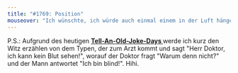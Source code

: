 ```yaml
---
title: "#1769: Position"
mouseover: "Ich wünschte, ich würde auch einmal einem in der Luft hängenden ZZZ begegnen..."
---
```


P.S.:
Aufgrund des heutigen <a href="http://www.fonflatter.de/kalender"><strong>Tell-An-Old-Joke-Days </strong></a> werde ich kurz den Witz erzählen von dem Typen, der zum Arzt kommt und sagt "Herr Doktor, ich kann kein Blut sehen!", worauf der Doktor fragt "Warum denn nicht?" und der Mann antwortet "Ich bin blind!".
Hihi.

